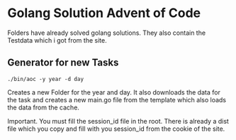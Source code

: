 # Golang Solution Advent of Code

Folders have already solved golang solutions. They also contain the Testdata which i got from the site.

## Generator for new Tasks

```
./bin/aoc -y year -d day
```

Creates a new Folder for the year and day. It also downloads the data for the task and creates a new main.go file from the template which also loads the data from the cache. 

Important. You must fill the session_id file in the root. There is already a dist file which you copy and fill with you session_id from the cookie of the site.

